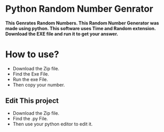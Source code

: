 # Python Random Number Genrator

**This Genrates Random Numbers.
This Random Number Generator was made using python.
This software uses Time and Random extension.
Download the EXE file and run it to get your answer.**

# How to use?
* Download the Zip file.
* Find the Exe File.
* Run the exe File.
* Then copy your number.

## Edit This project
* Download the Zip file.
* Find the .py File.
* Then use your python editor to edit it.